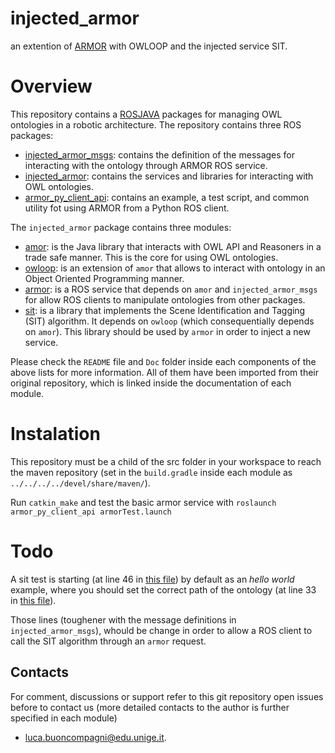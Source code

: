 # injected_armor
an extention of [ARMOR](https://arxiv.org/abs/1706.10151) with OWLOOP and the injected service SIT.

# Overview 

This repository contains a [ROSJAVA](http://wiki.ros.org/rosjava) packages for managing OWL ontologies in a robotic architecture.
The repository contains three ROS packages:
- [injected_armor_msgs](https://github.com/EmaroLab/injected_armor_pkgs/tree/master/injected_armor_msgs): contains the definition of the messages for interacting with the ontology through ARMOR ROS service.
- [injected_armor](https://github.com/EmaroLab/injected_armor_pkgs/tree/master/injected_armor): contains the services and libraries for interacting with OWL ontologies.
- [armor_py_client_api](https://github.com/EmaroLab/injected_armor_pkgs/tree/master/armor_py_client_api): contains an example, a test script, and common utility fot using ARMOR from a Python ROS client. 

The `injected_armor` package contains three modules:
- [amor](https://github.com/EmaroLab/injected_armor_pkgs/tree/master/injected_armor/amor): is the Java library that interacts with OWL API and Reasoners in a trade safe manner. This is the core for using OWL ontologies.
- [owloop](https://github.com/EmaroLab/injected_armor_pkgs/tree/master/injected_armor/owloop): is an extension of `amor` that allows to interact with ontology in an Object Oriented Programming manner.
- [armor](https://github.com/EmaroLab/injected_armor_pkgs/tree/master/injected_armor/armor): is a ROS service that depends on `amor` and `injected_armor_msgs` for allow ROS clients to manipulate ontologies from other packages.
- [sit](https://github.com/EmaroLab/injected_armor_pkgs/tree/master/injected_armor/sit): is a library that implements the Scene Identification and Tagging (SIT) algorithm. It depends on `owloop` (which consequentially depends on `amor`). This library should be used by `armor` in order to inject a new service. 

Please check the `README` file and `Doc` folder inside each components of the above lists for more information. 
All of them have been imported from their original repository, which is linked inside the documentation of each module.

# Instalation

This repository must be a child of the src folder in your workspace to reach the maven repository (set in the `build.gradle` inside each module as `../../../../devel/share/maven/`).

Run `catkin_make` and test the basic armor service with
``roslaunch armor_py_client_api armorTest.launch``

# Todo

A sit test is starting (at line 46 in [this file](https://github.com/EmaroLab/injected_armor_pkgs/blob/master/injected_armor/armor/src/main/java/it/emarolab/armor/ARMORMainService.java)) by default as an *hello world* example, where you should set the correct path of the ontology (at line 33 in [this file](https://github.com/EmaroLab/injected_armor_pkgs/blob/master/injected_armor/sit/src/main/java/it/emarolab/sit/SITBase.java)).

Those lines (toughener with the message definitions in `injected_armor_msgs`), whould be change in order to allow a ROS client to call the SIT algorithm through an `armor` request.


## Contacts

For comment, discussions or support refer to this git repository open issues before to contact us (more detailed contacts to the author is further specified in each module)
 - [luca.buoncompagni@edu.unige.it](mailto:luca.buoncompagni@edu.unige.it).


